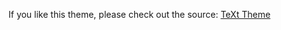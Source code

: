 If you like this theme, please check out the source: [TeXt Theme](https://github.com/kitian616/jekyll-TeXt-theme)
